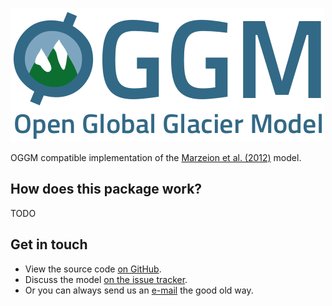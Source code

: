 ![oggm-logo](docs/_static/logo.png)

OGGM compatible implementation of the [Marzeion et al. (2012)]()
model.

How does this package work?
---------------------------

TODO


Get in touch
------------

- View the source code [on GitHub](https://github.com/OGGM/oggm-vas).
- Discuss the model [on the issue tracker](https://github.com/OGGM/oggm-vas/issues).
- Or you can always send us an [e-mail](info@oggm.org) the good old way.
